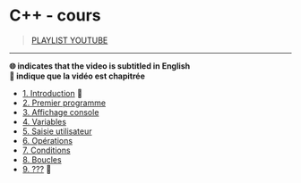 # C++ - cours

> [PLAYLIST YOUTUBE](https://www.youtube.com/playlist?list=PLrSOXFDHBtfFKOzlm5iCBeXDTLxXdmxpx)

---

**🌐 indicates that the video is subtitled in English**<br>
**🔢 indique que la vidéo est chapitrée**

+ [1. Introduction](https://www.youtube.com/watch?v=f3UVQPbw32w) 🔢
+ [2. Premier programme](https://www.youtube.com/watch?v=FjG4HYo-Jm0)
+ [3. Affichage console](https://www.youtube.com/watch?v=lS4sXuTXkyI)
+ [4. Variables](https://www.youtube.com/watch?v=3exIzj5MYzU)
+ [5. Saisie utilisateur](https://www.youtube.com/watch?v=tkCCUzIErNU)
+ [6. Opérations](https://www.youtube.com/watch?v=CZ03XvQySsY)
+ [7. Conditions](https://www.youtube.com/watch?v=TcqdKWAK894)
+ [8. Boucles](https://www.youtube.com/watch?v=blot7YV0MH4)
+ [9. ???](#) 🔢
